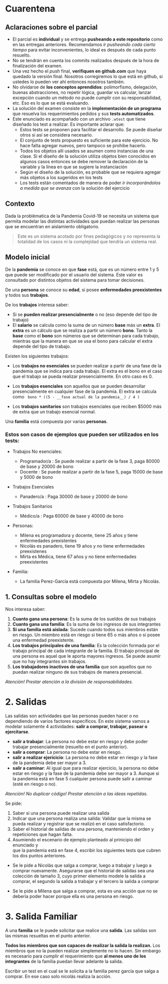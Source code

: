 # Cuarentena


## Aclaraciones sobre el parcial
- El parcial es **individual** y se entrega **pusheando a este repositorio** como en las entregas anteriores. Recomendamos _ir pusheando cada cierto tiempo_ para evitar inconvenientes, lo ideal es después de cada punto resuelto.
- No se tendrán en cuenta los commits realizados después de la hora de finalización del examen.
- Una vez hecho el _push_ final, **verifiquen en github.com** que haya quedado la versión final. Nosotros corregiremos lo que está en github, si ustedes lo pueden ver ahí entonces nosotros también.
- No olvidarse de **los conceptos aprendidos**: polimorfismo, delegación, buenas abstracciones, no repetir lógica, guardar vs calcular, lanzar excepción cuando un método no puede cumplir con su responsabilidad, etc. Eso es lo que se está evaluando.
- La solución del examen consiste en la **implementación de un programa** que resuelva los requerimientos pedidos y sus **tests automatizados**.
- Este enunciado es acompañado con un archivo `.wtest` que tiene diseñado los test a realizar. Es importante aclarar que:
  - Estos tests se proponen para facilitar el desarrollo. Se puede diseñar otros si así se considera necesario.
  - El conjunto de tests propuesto es suficiente para este ejercicio. No hace falta agregar nuevos, pero tampoco se prohibe hacerlo.
  - Todos los objetos allí usados se asumen como instancias de una clase. Si el diseño de la solución utiliza objetos bien conocidos en algunos casos entonces se debe remover la declaración de la variable y la línea en que se sugiere la instanciación
  - Según el diseño de la solución, es probable que se requiera agregar más objetos a los sugeridos en los tests
  - Los tests están comentados de manera de poder _ir incorporándolos a medida que se avanza_ con la solución del ejercicio

## Contexto 

Dada la problématica de la Pandemia Covid-19 se necesita un sistema que
permita modelar las distintas actividades que puedan realizar las personas
que se encuentran en aislamiento obligatorio.

> Este es un sistema acotado por fines pedagógicos y no representa
la totalidad de los casos ni la complejidad que tendría un sistema real.

## Modelo inicial

De la **pandemia** se conoce en que **fase** está, que es un número entre 1 y 5 
que puede ser modificado por el usuario del sistema. 
Este valor es consultado por distintos objetos del sistema para tomar decisiones.

De una **persona** se conoce su **edad**, si posee **enfermedades preexistentes** y todos sus **trabajos**.

De los **trabajos** interesa saber:
- Si se **pueden realizar presencialmente** o no (eso depende del tipo de trabajo) 
- El **salario** se calcula como la suma de un número **base** más un **extra**. 
El **extra** es un cálculo que se realiza a partir un número **bono**. 
Tanto la **base** como el **bono** son números que se determinan para cada trabajo, 
mientras que la manera en que se usa el bono para calcular el extra depende del tipo de trabajo.


Existen los siguientes trabajos: 
- Los **trabajos no esenciales** se pueden realizar a partir de una fase de la pandemia 
que se indica para cada trabajo.
El extra es el bono en el caso que el trabajo se pueda realizar presencialmente. En otro caso
es 0.

- Los **trabajos esenciales** son aquellos que se pueden desarrollar presencialmente 
en cualquier fase de la pandemia. 
El extra se calcula como ` bono * ((5 - __fase actual de la pandemia__) / 4 )` 

- Los **trabajos sanitarios** son trabajos esenciales que reciben $5000 más de extra 
  que un trabajo esencial normal.

Una **familia** está compuesta por varias **personas**. 

### Estos son casos de ejemplos que pueden ser utilizados en los tests:

- Trabajos No esenciales:
    - Programador/a : Se puede realizar a partir de la fase 3, paga 80000 de base y 20000 de bono   
    - Docente : Se puede realizar a partir de la fase 5, paga 15000 de base y 5000 de bono
- Trabajos Esenciales
    - Panadero/a : Paga 30000 de base y 20000 de bono
- Trabajos Sanitarios
    - Médico/a : Paga 60000 de base y  40000 de bono

- Personas:
    - Milena es programadora y docente, tiene 25 años y tiene enfermedades prexistentes
    - Nicolás es panadero, tiene 19 años y no tiene enfermedades preexistenes
    - Mirta es Médica, tiene 67 años y no tiene enfermedades preexistentes   

- Familia:
    - La familia Perez-García está compuesta por Milena, Mirta y Nicolás.
 
## 1. Consultas sobre el modelo
Nos interesa saber:

1. **Cuanto gana una persona**: Es la suma de los sueldos de sus trabajos
2. **Cuanto gana una familia**: Es la suma de los ingresos de sus integrantes
3. **Si una familia está aislada**: Sucede cuando todos sus miembros están en riesgo. 
Un miembro está en riesgo si tiene 65 o más años o si posee una enfermedad preexistente.
4. **Los trabajos principales de una familia**: Es la colección formada por el trabajo principal 
de cada integrante de la familia. El trabajo principal de una persona es aquel que le aporta 
mayores ingresos. Se puede asumir que no hay integrantes sin trabajos. 
5. **Los trabajadores inactivos de una familia** que son aquellos que no puedan realizar ninguno 
de sus trabajos de manera presencial.

_Atención! Prestar atención a la división de responsabilidades._  

# 2. Salidas

Las salidas son actividades que las personas pueden hacer o no dependiendo de varios factores específicos.
En este sistema vamos a modelar solamente 4 actividades: __salir a comprar, trabajar, pasear o ejercitarse__.

- **salir a trabajar**: La persona no debe estar en riesgo y debe poder trabajar presencialmente (resuelto en el punto anterior).
- **salir a comprar**: La persona no debe estar en riesgo.
- **salir a realizar ejericicio**: La persona no debe estar en riesgo y la fase de la pandemia debe ser mayor a 3.
- **salir a caminar**: Al igual que para realizar ejercicio, la persona no debe estar en riesgo y la fase de la pandemia debe ser mayor a 3. 
Aunque si la pandemia está en fase 5 cualquier persona puede salir a caminar (esté en riesgo o no). 

_Atención! No duplicar código! Prestar atención a las ideas repetidas._

Se pide:

1. Saber si una persona puede realizar una salida
2. Indicar que una persona realiza una salida: Validar que la misma se pueda realizar
y registrar que se realizó en el caso satisfactorio.
3. Saber el historial de salidas de una persona, manteniendo el orden y repeticiones que hagan falta.
4. Asumiendo el escenario de ejemplo planteado al prinicipio del enunciado y  
que la pandemia está en fase 4, escribir los siguientes tests que cubren los dos puntos anteriores.

- Se le pide a Nicolás que salga a comprar, luego a trabajar y luego a comprar nuevamente. 
Asegurarse que el historial de salidas sea una colección de tamaño 3, 
cuyo primer elemento modele la salida a comprar, el segundo la salida a trabajar 
y el tercero la salida a comprar     

- Se le pide a Milena que salga a comprar, esta es una acción que no se 
debería poder hacer porque ella es una persona en riesgo.  


# 3. Salida Familiar

A una **familia** se le puede solicitar que realice una **salida**. Las salidas son las mismas 
resueltas en el punto anterior.

**Todos los miembros que son capaces de realizar la salida la realizan.** Los miembros que no
la pueden realizar simplemente no lo hacen. Sin embargo es necesario para cumplir 
el requerimiento que **al menos uno de los integrantes** de la familia puedan llevar 
adelante la salida. 

Escribir un test en el cual se le solicita a la familia perez garcía que salga a comprar.
En ese caso solo nicolás realiza la acción.  




